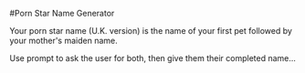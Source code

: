 #Porn Star Name Generator

Your porn star name (U.K. version) is the name of your first pet followed by your mother's maiden name.

Use prompt to ask the user for both, then give them their completed name...
